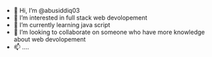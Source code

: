 - 👋 Hi, I’m @abusiddiq03
- 👀 I’m interested in full stack web devolopement
- 🌱 I’m currently learning java script
- 💞️ I’m looking to collaborate on someone who have more knowledge about web devolopement
- 📫 .... 

<!---
abusiddiq03/abusiddiq03 is a ✨ special ✨ repository because its `README.md` (this file) appears on your GitHub profile.
You can click the Preview link to take a look at your changes.
--->

